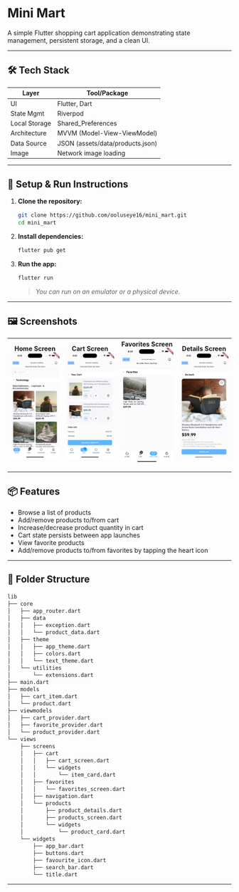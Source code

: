 # Mini Mart

A simple Flutter shopping cart application demonstrating state management, persistent storage, and a clean UI.

---

## 🛠️ Tech Stack

| Layer        | Tool/Package                      |
|--------------|-----------------------------------|
| UI           | Flutter, Dart                     |
| State Mgmt   | Riverpod                          |
| Local Storage| Shared_Preferences                |
| Architecture | MVVM (Model-View-ViewModel)       |
| Data Source  | JSON (assets/data/products.json)       |
| Image        | Network image loading             |

---

## 🚀 Setup & Run Instructions

1. **Clone the repository:**
   ```bash
   git clone https://github.com/ooluseye16/mini_mart.git
   cd mini_mart
   ```

2. **Install dependencies:**
   ```bash
   flutter pub get
   ```

3. **Run the app:**
   ```bash
   flutter run
   ```

   > _You can run on an emulator or a physical device._

---

## 🖼 Screenshots

| Home Screen <br> <img src="screenshots/home.png" width="200"/> | Cart Screen <br> <img src="screenshots/cart.png" width="200"/> | Favorites Screen <br> <img src="screenshots/favorites.png" width="200"/> | Details Screen <br> <img src="screenshots/details.png" width="200"/> |
|:--------------------------------------------------------------:|:---------------------------------------------------------------:|:---------------------------------------------------------------------:|:-------------------------------------------------------------------:|

---

## 📦 Features

- Browse a list of products
- Add/remove products to/from cart
- Increase/decrease product quantity in cart
- Cart state persists between app launches
- View favorite products
- Add/remove products to/from favorites by tapping the heart icon

---

## 📄 Folder Structure
```
lib
├── core
│   ├── app_router.dart
│   ├── data
│   │   ├── exception.dart
│   │   └── product_data.dart
│   ├── theme
│   │   ├── app_theme.dart
│   │   ├── colors.dart
│   │   └── text_theme.dart
│   └── utilities
│       └── extensions.dart
├── main.dart
├── models
│   ├── cart_item.dart
│   └── product.dart
├── viewmodels
│   ├── cart_provider.dart
│   ├── favorite_provider.dart
│   └── product_provider.dart
└── views
    ├── screens
    │   ├── cart
    │   │   ├── cart_screen.dart
    │   │   └── widgets
    │   │       └── item_card.dart
    │   ├── favorites
    │   │   └── favorites_screen.dart
    │   ├── navigation.dart
    │   └── products
    │       ├── product_details.dart
    │       ├── products_screen.dart
    │       └── widgets
    │           └── product_card.dart
    └── widgets
        ├── app_bar.dart
        ├── buttons.dart
        ├── favourite_icon.dart
        ├── search_bar.dart
        └── title.dart

```
---


